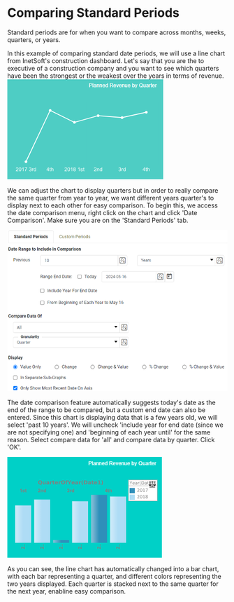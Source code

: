 # Comparing Standard Periods

Standard periods are for when you want to compare across months, weeks, quarters, or years.

In this example of comparing standard date periods, we will use a line chart from InetSoft's construction dashboard. Let's say that you are the to executive of a construction company and you want to see which quarters have been the strongest or the weakest over the years in terms of revenue.  
![](screenshots/construction-date-chart.PNG)

We can adjust the chart to display quarters but in order to really compare the same quarter from year to year, we want different years quarter's to display next to each other for easy comparison. To begin this, we access the date comparison menu, right click on the chart and click 'Date Comparison'. Make sure you are on the 'Standard Periods' tab.

![](screenshots/standard-period-example.PNG)

The date comparison feature automatically suggests today's date as the end of the range to be compared, but a custom end date can also be entered. Since this chart is displaying data that is a few years old, we will select 'past 10 years'. We will uncheck 'include year for end date (since we are not specifying one)  and 'beginning of each year until' for the same reason. Select compare data for 'all' and compare data by quarter. Click 'OK'.

![](/screenshots/construction-comparison-by-quarter.PNG)

As you can see, the line chart has automatically changed into a bar chart, with each bar representing a quarter, and different colors representing the two years displayed. Each quarter is stacked next to the same quarter for the next year, enabline easy comparison.
